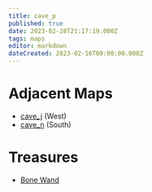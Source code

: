 ```yaml
---
title: cave_p
published: true
date: 2023-02-28T21:17:19.000Z
tags: maps
editor: markdown
dateCreated: 2023-02-16T00:00:00.000Z
---
```



# Adjacent Maps
 * [cave_j](/maps/cave_j) (West)
 * [cave_n](/maps/cave_n) (South)

# Treasures
 * [Bone Wand](/items/bone-wand)
